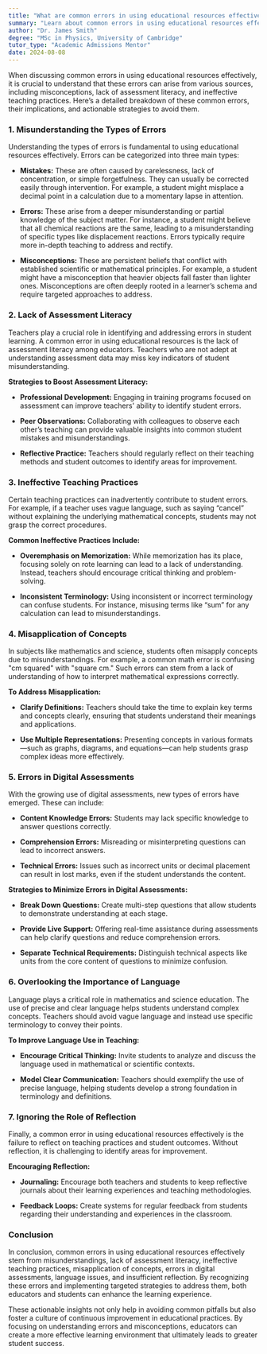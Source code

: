 ```yaml
---
title: "What are common errors in using educational resources effectively?"
summary: "Learn about common errors in using educational resources effectively, including misconceptions, assessment literacy issues, and poor teaching practices."
author: "Dr. James Smith"
degree: "MSc in Physics, University of Cambridge"
tutor_type: "Academic Admissions Mentor"
date: 2024-08-08
---
```


When discussing common errors in using educational resources effectively, it is crucial to understand that these errors can arise from various sources, including misconceptions, lack of assessment literacy, and ineffective teaching practices. Here’s a detailed breakdown of these common errors, their implications, and actionable strategies to avoid them.

### 1. Misunderstanding the Types of Errors

Understanding the types of errors is fundamental to using educational resources effectively. Errors can be categorized into three main types: 

- **Mistakes:** These are often caused by carelessness, lack of concentration, or simple forgetfulness. They can usually be corrected easily through intervention. For example, a student might misplace a decimal point in a calculation due to a momentary lapse in attention.

- **Errors:** These arise from a deeper misunderstanding or partial knowledge of the subject matter. For instance, a student might believe that all chemical reactions are the same, leading to a misunderstanding of specific types like displacement reactions. Errors typically require more in-depth teaching to address and rectify.

- **Misconceptions:** These are persistent beliefs that conflict with established scientific or mathematical principles. For example, a student might have a misconception that heavier objects fall faster than lighter ones. Misconceptions are often deeply rooted in a learner’s schema and require targeted approaches to address.

### 2. Lack of Assessment Literacy

Teachers play a crucial role in identifying and addressing errors in student learning. A common error in using educational resources is the lack of assessment literacy among educators. Teachers who are not adept at understanding assessment data may miss key indicators of student misunderstanding.

**Strategies to Boost Assessment Literacy:**

- **Professional Development:** Engaging in training programs focused on assessment can improve teachers' ability to identify student errors.
  
- **Peer Observations:** Collaborating with colleagues to observe each other’s teaching can provide valuable insights into common student mistakes and misunderstandings.
  
- **Reflective Practice:** Teachers should regularly reflect on their teaching methods and student outcomes to identify areas for improvement.

### 3. Ineffective Teaching Practices

Certain teaching practices can inadvertently contribute to student errors. For example, if a teacher uses vague language, such as saying “cancel” without explaining the underlying mathematical concepts, students may not grasp the correct procedures.

**Common Ineffective Practices Include:**

- **Overemphasis on Memorization:** While memorization has its place, focusing solely on rote learning can lead to a lack of understanding. Instead, teachers should encourage critical thinking and problem-solving.

- **Inconsistent Terminology:** Using inconsistent or incorrect terminology can confuse students. For instance, misusing terms like “sum” for any calculation can lead to misunderstandings.

### 4. Misapplication of Concepts

In subjects like mathematics and science, students often misapply concepts due to misunderstandings. For example, a common math error is confusing "cm squared" with "square cm." Such errors can stem from a lack of understanding of how to interpret mathematical expressions correctly.

**To Address Misapplication:**

- **Clarify Definitions:** Teachers should take the time to explain key terms and concepts clearly, ensuring that students understand their meanings and applications.

- **Use Multiple Representations:** Presenting concepts in various formats—such as graphs, diagrams, and equations—can help students grasp complex ideas more effectively.

### 5. Errors in Digital Assessments

With the growing use of digital assessments, new types of errors have emerged. These can include:

- **Content Knowledge Errors:** Students may lack specific knowledge to answer questions correctly.

- **Comprehension Errors:** Misreading or misinterpreting questions can lead to incorrect answers.

- **Technical Errors:** Issues such as incorrect units or decimal placement can result in lost marks, even if the student understands the content.

**Strategies to Minimize Errors in Digital Assessments:**

- **Break Down Questions:** Create multi-step questions that allow students to demonstrate understanding at each stage.

- **Provide Live Support:** Offering real-time assistance during assessments can help clarify questions and reduce comprehension errors.

- **Separate Technical Requirements:** Distinguish technical aspects like units from the core content of questions to minimize confusion.

### 6. Overlooking the Importance of Language

Language plays a critical role in mathematics and science education. The use of precise and clear language helps students understand complex concepts. Teachers should avoid vague language and instead use specific terminology to convey their points.

**To Improve Language Use in Teaching:**

- **Encourage Critical Thinking:** Invite students to analyze and discuss the language used in mathematical or scientific contexts.

- **Model Clear Communication:** Teachers should exemplify the use of precise language, helping students develop a strong foundation in terminology and definitions.

### 7. Ignoring the Role of Reflection

Finally, a common error in using educational resources effectively is the failure to reflect on teaching practices and student outcomes. Without reflection, it is challenging to identify areas for improvement.

**Encouraging Reflection:**

- **Journaling:** Encourage both teachers and students to keep reflective journals about their learning experiences and teaching methodologies.

- **Feedback Loops:** Create systems for regular feedback from students regarding their understanding and experiences in the classroom.

### Conclusion

In conclusion, common errors in using educational resources effectively stem from misunderstandings, lack of assessment literacy, ineffective teaching practices, misapplication of concepts, errors in digital assessments, language issues, and insufficient reflection. By recognizing these errors and implementing targeted strategies to address them, both educators and students can enhance the learning experience. 

These actionable insights not only help in avoiding common pitfalls but also foster a culture of continuous improvement in educational practices. By focusing on understanding errors and misconceptions, educators can create a more effective learning environment that ultimately leads to greater student success.
    